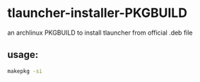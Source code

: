 # tlauncher-installer-PKGBUILD
an archlinux PKGBUILD to install tlauncher from official .deb file

## usage:
```bash
makepkg -si
```
